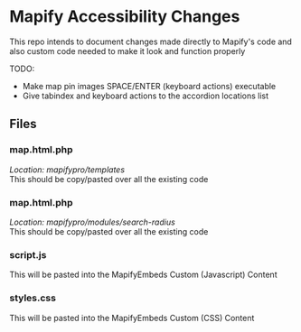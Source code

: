 # Mapify Accessibility Changes
This repo intends to document changes made directly to Mapify's code and also custom code needed to make it look and function properly

TODO:
- Make map pin images SPACE/ENTER (keyboard actions) executable
- Give tabindex and keyboard actions to the accordion locations list

## Files

### map.html.php
*Location: mapifypro/templates*
<br>
This should be copy/pasted over all the existing code

### map.html.php
*Location: mapifypro/modules/search-radius*
<br>
This should be copy/pasted over all the existing code

### script.js
This will be pasted into the MapifyEmbeds Custom (Javascript) Content

### styles.css
This will be pasted into the MapifyEmbeds Custom (CSS) Content

